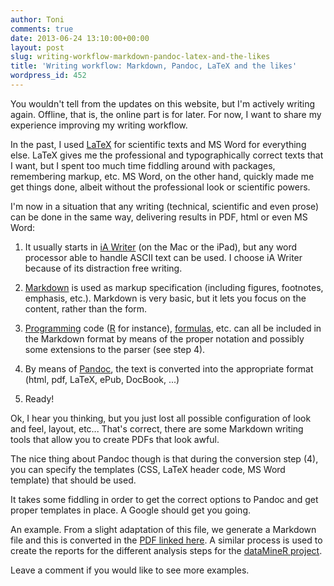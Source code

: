 ```yaml
---
author: Toni
comments: true
date: 2013-06-24 13:10:00+00:00
layout: post
slug: writing-workflow-markdown-pandoc-latex-and-the-likes
title: 'Writing workflow: Markdown, Pandoc, LaTeX and the likes'
wordpress_id: 452
---
```


You wouldn't tell from the updates on this website, but I'm actively writing again. Offline, that is, the online part is for later. For now, I want to share my experience improving my writing workflow.

In the past, I used [LaTeX](http://www.latex-project.org/) for scientific texts and MS Word for everything else. LaTeX gives me the professional and typographically correct texts that I want, but I spent too much time fiddling around with packages, remembering markup, etc. MS Word, on the other hand, quickly made me get things done, albeit without the professional look or scientific powers.

I'm now in a situation that any writing (technical, scientific and even prose) can be done in the same way, delivering results in PDF, html or even MS Word:



	
  1. It usually starts in [iA Writer](http://www.iawriter.com/mac/) (on the Mac or the iPad), but any word processor able to handle ASCII text can be used. I choose iA Writer because of its distraction free writing.

	
  2. [Markdown](http://daringfireball.net/projects/markdown/) is used as markup specification (including figures, footnotes, emphasis, etc.). Markdown is very basic, but it lets you focus on the content, rather than the form.

	
  3. [Programming](http://www.rstudio.com/ide/docs/r_markdown) code ([R](http://www.r-project.org/) for instance), [formulas](http://www.rstudio.com/ide/docs/authoring/using_markdown_equations), etc. can all be included in the Markdown format by means of the proper notation and possibly some extensions to the parser (see step 4).

	
  4. By means of [Pandoc](http://johnmacfarlane.net/pandoc/README.html), the text is converted into the appropriate format (html, pdf, LaTeX, ePub, DocBook, ...)

	
  5. Ready!


Ok, I hear you thinking, but you just lost all possible configuration of look and feel, layout, etc... That's correct, there are some Markdown writing tools that allow you to create PDFs that look awful.

The nice thing about Pandoc though is that during the conversion step (4), you can specify the templates (CSS, LaTeX header code, MS Word template) that should be used.

It takes some fiddling in order to get the correct options to Pandoc and get proper templates in place. A Google should get you going.

An example. From a slight adaptation of this file, we generate a Markdown file and this is converted in the [PDF linked here](http://www.data-intuitive.com/?attachment_id=453). A similar process is used to create the reports for the different analysis steps for the [dataMineR project](https://github.com/tverbeiren/dataMineR).

Leave a comment if you would like to see more examples.


